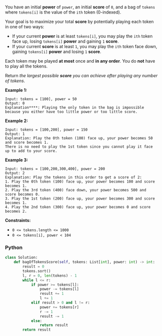 You have an initial  **power**  of  `power`, an initial  **score**  of  `0`, and a bag of  `tokens`  where  `tokens[i]`  is the value of the  `ith`  token (0-indexed).

Your goal is to maximize your total  **score**  by potentially playing each token in one of two ways:

-   If your current  **power**  is at least  `tokens[i]`, you may play the  `ith`  token face up, losing  `tokens[i]`  **power**  and gaining  `1`  **score**.
-   If your current  **score**  is at least  `1`, you may play the  `ith`  token face down, gaining  `tokens[i]`  **power**  and losing  `1`  **score**.

Each token may be played  **at most**  once and  **in any order**. You do  **not**  have to play all the tokens.

Return  _the largest possible  **score**  you can achieve after playing any number of tokens_.

**Example 1:**
```
Input: tokens = [100], power = 50
Output: 0
Explanation****: Playing the only token in the bag is impossible because you either have too little power or too little score.
```

**Example 2:**
```
Input: tokens = [100,200], power = 150
Output: 1
Explanation: Play the 0th token (100) face up, your power becomes 50 and score becomes 1.
There is no need to play the 1st token since you cannot play it face up to add to your score.
```

**Example 3:**
```
Input: tokens = [100,200,300,400], power = 200
Output: 2
Explanation: Play the tokens in this order to get a score of 2:
1. Play the 0th token (100) face up, your power becomes 100 and score becomes 1.
2. Play the 3rd token (400) face down, your power becomes 500 and score becomes 0.
3. Play the 1st token (200) face up, your power becomes 300 and score becomes 1.
4. Play the 2nd token (300) face up, your power becomes 0 and score becomes 2.
```

**Constraints:**

-   `0 <= tokens.length <= 1000`
-   `0 <= tokens[i], power < 104`


### Python
```python
class Solution:
    def bagOfTokensScore(self, tokens: List[int], power: int) -> int:
        result = 0
        tokens.sort()
        l, r = 0, len(tokens) - 1
        while l <= r:
            if power >= tokens[l]:
                power -= tokens[l]
                result += 1
                l += 1
            elif result > 0 and l != r:
                power += tokens[r]
                r -= 1
                result -= 1
            else:
                return result
        return result
```